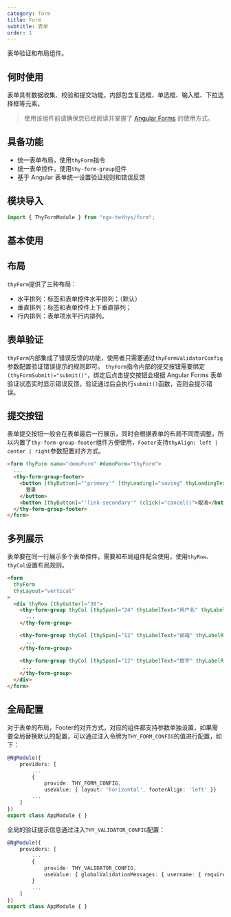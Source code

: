 ```yaml
---
category: form
title: Form
subtitle: 表单
order: 1
---
```


<div class="dg-alert dg-alert-info">表单验证和布局组件。</div>

## 何时使用

表单具有数据收集、校验和提交功能，内部包含复选框、单选框、输入框、下拉选择框等元素。
> 使用该组件前请确保您已经阅读并掌握了 [Angular Forms](https://angular.io/guide/forms#forms) 的使用方式。

## 具备功能

- 统一表单布局，使用`thyForm`指令
- 统一表单控件，使用`thy-form-group`组件
- 基于 Angular 表单统一设置验证规则和错误反馈

## 模块导入
```ts
import { ThyFormModule } from "ngx-tethys/form";
```

## 基本使用

<example name="thy-form-basic-example" />

## 布局
`thyForm`提供了三种布局：

- 水平排列：标签和表单控件水平排列；（默认）
- 垂直排列：标签和表单控件上下垂直排列；
- 行内排列：表单项水平行内排列。

<example name="thy-form-layout-example" />

## 表单验证
`thyForm`内部集成了错误反馈的功能，使用者只需要通过`thyFormValidatorConfig`参数配置验证错误提示的规则即可。
`thyForm`指令内部的提交按钮需要绑定`(thyFormSubmit)="submit()"`，绑定后点击提交按钮会根据 Angular Forms 表单验证状态实时显示错误反馈，验证通过后会执行`submit()`函数，否则会提示错误。

<example name="thy-form-validate-example" />

## 提交按钮
表单提交按钮一般会在表单最后一行展示，同时会根据表单的布局不同而调整，所以内置了`thy-form-group-footer`组件方便使用，`Footer`支持`thyAlign: left | center | right`参数配置对齐方式。

```html
<form thyForm name="demoForm" #demoForm="thyForm">
  ...
  <thy-form-group-footer>
    <button [thyButton]="'primary'" [thyLoading]="saving" thyLoadingText="登录中" (thyFormSubmit)="login(demoForm)">
      登录
    </button>
    <button [thyButton]="'link-secondary'" (click)="cancel()">取消</button>
  </thy-form-group-footer>
</form>
```

## 多列展示
表单要在同一行展示多个表单控件，需要和布局组件配合使用，使用`thyRow`、`thyCol`设置布局规则。
```html
<form
  thyForm
  thyLayout="vertical"
>
  <div thyRow [thyGutter]="30">
    <thy-form-group thyCol [thySpan]="24" thyLabelText="用户名" thyLabelRequired>
      ...
    </thy-form-group>

    <thy-form-group thyCol [thySpan]="12" thyLabelText="邮箱" thyLabelRequired>
      ...
    </thy-form-group>

    <thy-form-group thyCol [thySpan]="12" thyLabelText="数字" thyLabelRequired>
     ...
    </thy-form-group>
  </div>
</form>

```
## 全局配置
对于表单的布局，Footer的对齐方式，对应的组件都支持参数单独设置，如果需要全局替换默认的配置，可以通过注入令牌为`THY_FORM_CONFIG`的值进行配置，如下：
```ts
@NgModule({
    providers: [
        ...
        { 
            provide: THY_FORM_CONFIG,
            useValue: { layout: 'horizontal', footerAlign: 'left' }}
        ...
    ]
})
export class AppModule { }
```

全局的验证提示信息通过注入`THY_VALIDATOR_CONFIG`配置：
```ts
@NgModule({
    providers: [
        ...
        { 
            provide: THY_VALIDATOR_CONFIG,
            useValue: { globalValidationMessages: { username: { required: '用户名不能为空'} } }
        }
        ...
    ]
})
export class AppModule { }
```


